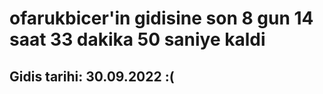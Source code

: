 # ofarukbicer'in gidisine son 8 gun 14 saat 33 dakika 50 saniye kaldi

## Gidis tarihi: 30.09.2022 :(